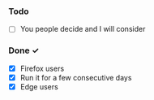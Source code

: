 
### Todo

- [ ] You people decide and I will consider


### Done ✓

- [x] Firefox users
- [x] Run it for a few consecutive days
- [x] Edge users

